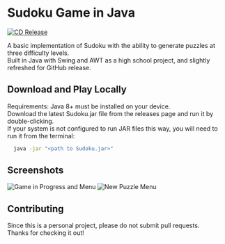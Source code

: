 
# Sudoku Game in Java

[![CD Release](https://github.com/CullenStClair/Sudoku/actions/workflows/gradle-release.yml/badge.svg)](https://github.com/CullenStClair/Sudoku/actions/workflows/gradle-release.yml)

A basic implementation of Sudoku with the ability to generate puzzles at three difficulty levels.  
Built in Java with Swing and AWT as a high school project, and slightly refreshed for GitHub release.

## Download and Play Locally

Requirements: Java 8+ must be installed on your device.  
Download the latest Sudoku.jar file from the releases page and run it by double-clicking.  
If your system is not configured to run JAR files this way, you will need to run it from the terminal:

```bash
  java -jar "<path to Sudoku.jar>"
```


## Screenshots

![Game in Progress and Menu](https://i.imgur.com/Vg6knBD.png) ![New Puzzle Menu](https://i.imgur.com/45XpS0Z.png)


## Contributing

Since this is a personal project, please do not submit pull requests.  
Thanks for checking it out!
